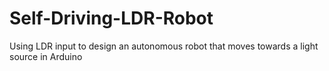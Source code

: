 # Self-Driving-LDR-Robot
Using LDR input to design an autonomous robot that moves towards a light source in Arduino
